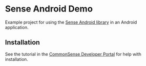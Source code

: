 # Sense Android Demo

Example project for using the [Sense Android library](https://github.com/senseobservationsystems/sense-android-library) in an Android application. 

## Installation

See the tutorial in the [CommonSense Developer Portal](http://developer.sense-os.nl/Libraries/Android/) for help with installation.